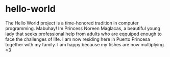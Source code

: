 # hello-world
The Hello World project is a time-honored tradition in computer programming.
Mabuhay! Im Princess Noreen Maglacas, a beautiful young lady that seeks professional help from adults who are eqquiped enough to face the challenges of life.
I am now residing here in Puerto Princesa together with my family. 
I am happy because my fishes are now multiplying. <3
